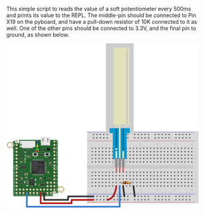 This simple script to reads the value of a soft potentiometer every 500ms and prints its value to the REPL. The middle-pin should be connected to Pin X19 on 
the pyboard, and have a pull-down resistor of 10K connected to it as well. 
One of the other pins should be connected to 3.3V, and the final pin to 
ground, as shown below.

![Soft Potentiometer Hardware Setup](pyboard_breadboard_softPotentiometer.png)
